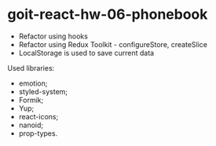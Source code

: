 # goit-react-hw-06-phonebook

- Refactor using hooks
- Refactor using Redux Toolkit - configureStore, createSlice
- LocalStorage is used to save current data

Used libraries:

- emotion;
- styled-system;
- Formik;
- Yup;
- react-icons;
- nanoid;
- prop-types.
